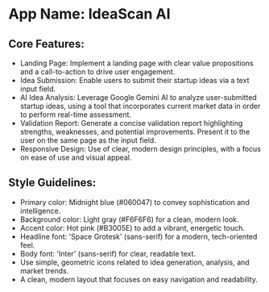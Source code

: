 # **App Name**: IdeaScan AI

## Core Features:

- Landing Page: Implement a landing page with clear value propositions and a call-to-action to drive user engagement.
- Idea Submission: Enable users to submit their startup ideas via a text input field.
- AI Idea Analysis: Leverage Google Gemini AI to analyze user-submitted startup ideas, using a tool that incorporates current market data in order to perform real-time assessment.
- Validation Report: Generate a concise validation report highlighting strengths, weaknesses, and potential improvements. Present it to the user on the same page as the input field.
- Responsive Design: Use of clear, modern design principles, with a focus on ease of use and visual appeal.

## Style Guidelines:

- Primary color: Midnight blue (#060047) to convey sophistication and intelligence.
- Background color: Light gray (#F6F6F6) for a clean, modern look.
- Accent color: Hot pink (#B3005E) to add a vibrant, energetic touch.
- Headline font: 'Space Grotesk' (sans-serif) for a modern, tech-oriented feel.
- Body font: 'Inter' (sans-serif) for clear, readable text.
- Use simple, geometric icons related to idea generation, analysis, and market trends.
- A clean, modern layout that focuses on easy navigation and readability.